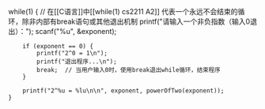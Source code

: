 

while(1) {  // 在[[C语言]]中[[while(1) cs2211 A2]] 代表一个永远不会结束的循环，除非内部有break语句或其他退出机制
        printf("请输入一个非负指数（输入0退出）：");
        scanf("%u", &exponent);

        if (exponent == 0) {
            printf("2^0 = 1\n");
            printf("退出程序...\n");
            break;  // 当用户输入0时，使用break退出while循环，结束程序
        }

        printf("2^%u = %lu\n\n", exponent, powerOfTwo(exponent));
    }
